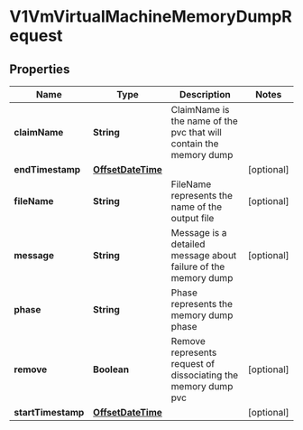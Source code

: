 # V1VmVirtualMachineMemoryDumpRequest

## Properties
Name | Type | Description | Notes
------------ | ------------- | ------------- | -------------
**claimName** | **String** | ClaimName is the name of the pvc that will contain the memory dump | 
**endTimestamp** | [**OffsetDateTime**](OffsetDateTime.md) |  |  [optional]
**fileName** | **String** | FileName represents the name of the output file |  [optional]
**message** | **String** | Message is a detailed message about failure of the memory dump |  [optional]
**phase** | **String** | Phase represents the memory dump phase | 
**remove** | **Boolean** | Remove represents request of dissociating the memory dump pvc |  [optional]
**startTimestamp** | [**OffsetDateTime**](OffsetDateTime.md) |  |  [optional]
